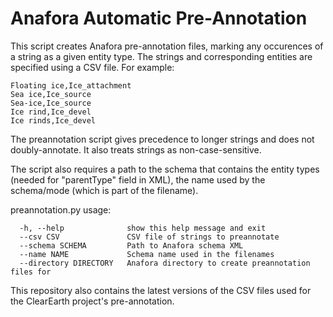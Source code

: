 # Anafora Automatic Pre-Annotation

This script creates Anafora pre-annotation files, marking any occurences of a string as a given entity type. The strings and corresponding entities are specified using a CSV file. For example:

```
Floating ice,Ice_attachment
Sea ice,Ice_source
Sea-ice,Ice_source
Ice rind,Ice_devel
Ice rinds,Ice_devel
```

The preannotation script gives precedence to longer strings and does not doubly-annotate. It also treats strings as non-case-sensitive.

The script also requires a path to the schema that contains the entity types (needed for "parentType" field in XML), the name used by the schema/mode (which is part of the filename).

preannotation.py usage:
```
  -h, --help              show this help message and exit
  --csv CSV               CSV file of strings to preannotate
  --schema SCHEMA         Path to Anafora schema XML
  --name NAME             Schema name used in the filenames
  --directory DIRECTORY   Anafora directory to create preannotation files for
```

This repository also contains the latest versions of the CSV files used for the ClearEarth project's pre-annotation.
